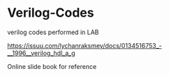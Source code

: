 # Verilog-Codes
verilog codes performed in LAB

https://issuu.com/lychanraksmey/docs/0134516753_-__1996__verilog_hdl_a_g

Online slide book for reference 
